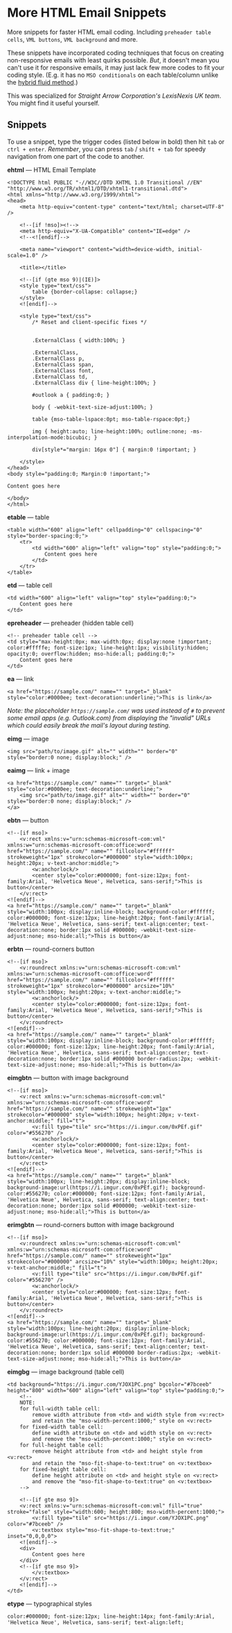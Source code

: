 # More HTML Email Snippets

More snippets for faster HTML email coding. Including `preheader table cells`, `VML buttons`, `VML background` and more.

These snippets have incorporated coding techniques that focus on creating non-responsive emails with least quirks possible. *But*, it doesn't mean you can't use it for responsive emails, it may just lack few more codes to fit your coding style. (E.g. it has no `MSO conditionals` on each table/column unlike the [hybrid fluid method](http://webdesign.tutsplus.com/tutorials/creating-a-future-proof-responsive-email-without-media-queries--cms-23919).)

This was specialized for *Straight Arrow Corporation's LexisNexis UK team*. You might find it useful yourself.

## Snippets

To use a snippet, type the trigger codes (listed below in bold) then hit `tab` or `ctrl + enter`.
*Remember*, you can press `tab` / `shift + tab` for speedy navigation from one part of the code to another.


**ehtml** — HTML Email Template
```
<!DOCTYPE html PUBLIC "-//W3C//DTD XHTML 1.0 Transitional //EN" "http://www.w3.org/TR/xhtml1/DTD/xhtml1-transitional.dtd">
<html xmlns="http://www.w3.org/1999/xhtml">
<head>
	<meta http-equiv="content-type" content="text/html; charset=UTF-8" />

	<!--[if !mso]><!-->
	<meta http-equiv="X-UA-Compatible" content="IE=edge" />
	<!--<![endif]-->

	<meta name="viewport" content="width=device-width, initial-scale=1.0" />

	<title></title>

	<!--[if (gte mso 9)|(IE)]>
	<style type="text/css">
		table {border-collapse: collapse;}
	</style>
	<![endif]-->

	<style type="text/css">
		/* Reset and client-specific fixes */


		.ExternalClass { width:100%; }

		.ExternalClass,
		.ExternalClass p,
		.ExternalClass span,
		.ExternalClass font,
		.ExternalClass td,
		.ExternalClass div { line-height:100%; }

		#outlook a { padding:0; }

		body { -webkit-text-size-adjust:100%; }

		table {mso-table-lspace:0pt; mso-table-rspace:0pt;}

		img { height:auto; line-height:100%; outline:none; -ms-interpolation-mode:bicubic; }

		div[style*="margin: 16px 0"] { margin:0 !important; }

	</style>
</head>
<body style="padding:0; Margin:0 !important;">

Content goes here

</body>
</html>
```

**etable** — table
```
<table width="600" align="left" cellpadding="0" cellspacing="0" style="border-spacing:0;">
	<tr>
		<td width="600" align="left" valign="top" style="padding:0;">
			Content goes here
		</td>
	</tr>
</table>
```

**etd** — table cell
```
<td width="600" align="left" valign="top" style="padding:0;">
	Content goes here
</td>
```

**epreheader** — preheader (hidden table cell)
```
<!-- preheader table cell -->
<td style="max-height:0px; max-width:0px; display:none !important; color:#fffffe; font-size:1px; line-height:1px; visibility:hidden; opacity:0; overflow:hidden; mso-hide:all; padding:0;">
	Content goes here
</td>
```

**ea** — link
```
<a href="https://sample.com/" name="" target="_blank" style="color:#0000ee; text-decoration:underline;">This is link</a>
```
*Note: the placeholder `https://sample.com/` was used instead of `#` to prevent some email apps (e.g. Outlook.com) from displaying the "invalid" URLs which could easily break the mail's layout during testing.*

**eimg** — image
```
<img src="path/to/image.gif" alt="" width="" border="0" style="border:0 none; display:block;" />
```

**eaimg** — link + image
```
<a href="https://sample.com/" name="" target="_blank" style="color:#0000ee; text-decoration:underline;">
	<img src="path/to/image.gif" alt="" width="" border="0" style="border:0 none; display:block;" />
</a>
```

**ebtn** — button
```
<!--[if mso]>
	<v:rect xmlns:v="urn:schemas-microsoft-com:vml" xmlns:w="urn:schemas-microsoft-com:office:word" href="https://sample.com/" name="" fillcolor="#ffffff" strokeweight="1px" strokecolor="#000000" style="width:100px; height:20px; v-text-anchor:middle;">
		<w:anchorlock/>
		<center style="color:#000000; font-size:12px; font-family:Arial, 'Helvetica Neue', Helvetica, sans-serif;">This is button</center>
	</v:rect>
<![endif]-->
<a href="https://sample.com/" name="" target="_blank" style="width:100px; display:inline-block; background-color:#ffffff; color:#000000; font-size:12px; line-height:20px; font-family:Arial, 'Helvetica Neue', Helvetica, sans-serif; text-align:center; text-decoration:none; border:1px solid #000000; -webkit-text-size-adjust:none; mso-hide:all;">This is button</a>
```

**erbtn** — round-corners button
```
<!--[if mso]>
	<v:roundrect xmlns:v="urn:schemas-microsoft-com:vml" xmlns:w="urn:schemas-microsoft-com:office:word" href="https://sample.com/" name="" fillcolor="#ffffff" strokeweight="1px" strokecolor="#000000" arcsize="10%" style="width:100px; height:20px; v-text-anchor:middle;">
		<w:anchorlock/>
		<center style="color:#000000; font-size:12px; font-family:Arial, 'Helvetica Neue', Helvetica, sans-serif;">This is button</center>
	</v:roundrect>
<![endif]-->
<a href="https://sample.com/" name="" target="_blank" style="width:100px; display:inline-block; background-color:#ffffff; color:#000000; font-size:12px; line-height:20px; font-family:Arial, 'Helvetica Neue', Helvetica, sans-serif; text-align:center; text-decoration:none; border:1px solid #000000 border-radius:2px; -webkit-text-size-adjust:none; mso-hide:all;">This is button</a>
```

**eimgbtn** — button with image background
```
<!--[if mso]>
	<v:rect xmlns:v="urn:schemas-microsoft-com:vml" xmlns:w="urn:schemas-microsoft-com:office:word" href="https://sample.com/" name="" strokeweight="1px" strokecolor="#000000" style="width:100px; height:20px; v-text-anchor:middle;" fill="t">
		<v:fill type="tile" src="https://i.imgur.com/0xPEf.gif" color="#556270" />
		<w:anchorlock/>
		<center style="color:#000000; font-size:12px; font-family:Arial, 'Helvetica Neue', Helvetica, sans-serif;">This is button</center>
	</v:rect>
<![endif]-->
<a href="https://sample.com/" name="" target="_blank" style="width:100px; line-height:20px; display:inline-block; background-image:url(https://i.imgur.com/0xPEf.gif); background-color:#556270; color:#000000; font-size:12px; font-family:Arial, 'Helvetica Neue', Helvetica, sans-serif; text-align:center; text-decoration:none; border:1px solid #000000; -webkit-text-size-adjust:none; mso-hide:all;">This is button</a>
```

**erimgbtn** — round-corners button with image background
```
<!--[if mso]>
	<v:roundrect xmlns:v="urn:schemas-microsoft-com:vml" xmlns:w="urn:schemas-microsoft-com:office:word" href="https://sample.com/" name="" strokeweight="1px" strokecolor="#000000" arcsize="10%" style="width:100px; height:20px; v-text-anchor:middle;" fill="t">
		<v:fill type="tile" src="https://i.imgur.com/0xPEf.gif" color="#556270" />
		<w:anchorlock/>
		<center style="color:#000000; font-size:12px; font-family:Arial, 'Helvetica Neue', Helvetica, sans-serif;">This is button</center>
	</v:roundrect>
<![endif]-->
<a href="https://sample.com/" name="" target="_blank" style="width:100px; line-height:20px; display:inline-block; background-image:url(https://i.imgur.com/0xPEf.gif); background-color:#556270; color:#000000; font-size:12px; font-family:Arial, 'Helvetica Neue', Helvetica, sans-serif; text-align:center; text-decoration:none; border:1px solid #000000 border-radius:2px; -webkit-text-size-adjust:none; mso-hide:all;">This is button</a>
```

**eimgbg** — image background (table cell)
```
<td background="https://i.imgur.com/YJOX1PC.png" bgcolor="#7bceeb" height="800" width="600" align="left" valign="top" style="padding:0;">
	<!--
	NOTE:
	for full-width table cell:
		remove width attribute from <td> and width style from <v:rect>
		and retain the "mso-width-percent:1000;" style on <v:rect>
	for fixed-width table cell:
		define width attribute on <td> and width style on <v:rect>
		and remove the "mso-width-percent:1000;" style on <v:rect>
	for full-height table cell:
		remove height attribute from <td> and height style from <v:rect>
		and retain the "mso-fit-shape-to-text:true" on <v:textbox>
	for fixed-height table cell:
		define height attribute on <td> and height style on <v:rect>
		and remove the "mso-fit-shape-to-text:true" on <v:textbox>
	-->

	<!--[if gte mso 9]>
	<v:rect xmlns:v="urn:schemas-microsoft-com:vml" fill="true" stroke="false" style="width:600; height:800; mso-width-percent:1000;">
		<v:fill type="tile" src="https://i.imgur.com/YJOX1PC.png" color="#7bceeb" />
		<v:textbox style="mso-fit-shape-to-text:true;" inset="0,0,0,0">
	<![endif]-->
	<div>
		Content goes here
	</div>
	<!--[if gte mso 9]>
		</v:textbox>
	</v:rect>
	<![endif]-->
</td>
```

**etype** — typographical styles
```
color:#000000; font-size:12px; line-height:14px; font-family:Arial, 'Helvetica Neue', Helvetica, sans-serif; text-align:left;
```
